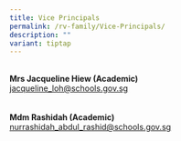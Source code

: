 ```yaml
---
title: Vice Principals
permalink: /rv-family/Vice-Principals/
description: ""
variant: tiptap
---
```

<p>
<br><strong>Mrs Jacqueline Hiew (Academic) </strong>
<br><a href="mailto:jacqueline_loh@schools.gov.sg" rel="noopener noreferrer nofollow" target="_blank">jacqueline_loh@schools.gov.sg</a>
<br>
<br>
<br><strong>Mdm Rashidah (Academic) </strong>
<br><a href="nurrashidah_abdul_rashid@schools.gov.sg" rel="noopener nofollow" target="_blank">nurrashidah_abdul_rashid@schools.gov.sg</a>
</p>
